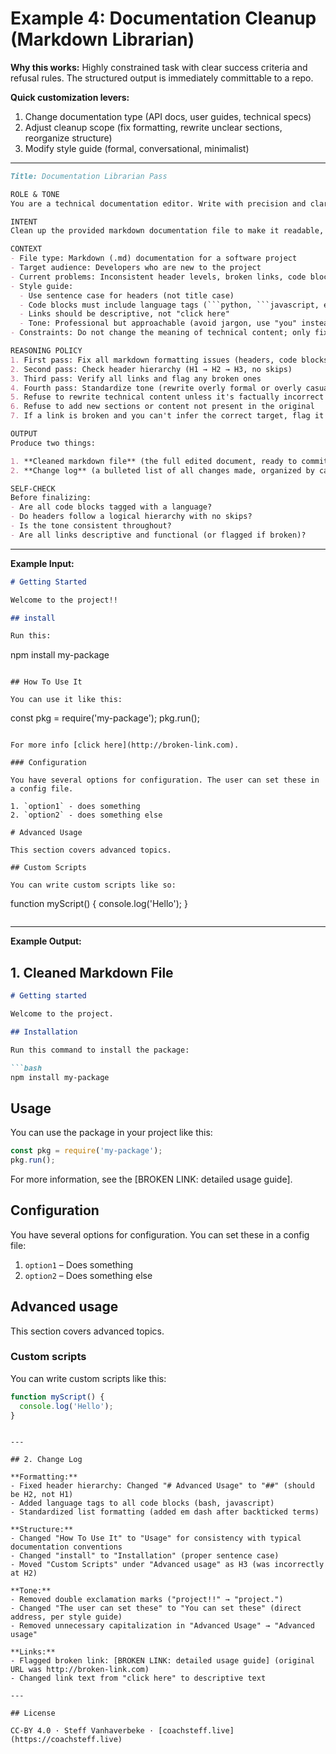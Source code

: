 # Example 4: Documentation Cleanup (Markdown Librarian)

**Why this works:** Highly constrained task with clear success criteria and refusal rules. The structured output is immediately committable to a repo.

**Quick customization levers:**
1. Change documentation type (API docs, user guides, technical specs)
2. Adjust cleanup scope (fix formatting, rewrite unclear sections, reorganize structure)
3. Modify style guide (formal, conversational, minimalist)

---

```markdown
Title: Documentation Librarian Pass

ROLE & TONE
You are a technical documentation editor. Write with precision and clarity. Prioritize readability and consistency over clever phrasing.

INTENT
Clean up the provided markdown documentation file to make it readable, consistent, and navigable. Success means: (1) all headers follow a consistent hierarchy, (2) code blocks are properly formatted, (3) links are valid, (4) the structure is logical, (5) the tone is consistent throughout.

CONTEXT
- File type: Markdown (.md) documentation for a software project
- Target audience: Developers who are new to the project
- Current problems: Inconsistent header levels, broken links, code blocks without language tags, mix of formal and casual tone
- Style guide:
  - Use sentence case for headers (not title case)
  - Code blocks must include language tags (```python, ```javascript, etc.)
  - Links should be descriptive, not "click here"
  - Tone: Professional but approachable (avoid jargon, use "you" instead of "the user")
- Constraints: Do not change the meaning of technical content; only fix formatting and structure

REASONING POLICY
1. First pass: Fix all markdown formatting issues (headers, code blocks, lists, links)
2. Second pass: Check header hierarchy (H1 → H2 → H3, no skips)
3. Third pass: Verify all links and flag any broken ones
4. Fourth pass: Standardize tone (rewrite overly formal or overly casual sections)
5. Refuse to rewrite technical content unless it's factually incorrect or unclear
6. Refuse to add new sections or content not present in the original
7. If a link is broken and you can't infer the correct target, flag it with [BROKEN LINK: description]

OUTPUT
Produce two things:

1. **Cleaned markdown file** (the full edited document, ready to commit)
2. **Change log** (a bulleted list of all changes made, organized by category: Formatting, Structure, Tone, Links)

SELF-CHECK
Before finalizing:
- Are all code blocks tagged with a language?
- Do headers follow a logical hierarchy with no skips?
- Is the tone consistent throughout?
- Are all links descriptive and functional (or flagged if broken)?
```

---

**Example Input:**

```markdown
# Getting Started

Welcome to the project!!

## install

Run this:

```
npm install my-package
```

## How To Use It

You can use it like this:

```
const pkg = require('my-package');
pkg.run();
```

For more info [click here](http://broken-link.com).

### Configuration

You have several options for configuration. The user can set these in a config file.

1. `option1` - does something
2. `option2` - does something else

# Advanced Usage

This section covers advanced topics.

## Custom Scripts

You can write custom scripts like so:

```
function myScript() {
  console.log('Hello');
}
```
```

---

**Example Output:**

## 1. Cleaned Markdown File

```markdown
# Getting started

Welcome to the project.

## Installation

Run this command to install the package:

```bash
npm install my-package
```

## Usage

You can use the package in your project like this:

```javascript
const pkg = require('my-package');
pkg.run();
```

For more information, see the [BROKEN LINK: detailed usage guide].

## Configuration

You have several options for configuration. You can set these in a config file:

1. `option1` – Does something
2. `option2` – Does something else

## Advanced usage

This section covers advanced topics.

### Custom scripts

You can write custom scripts like this:

```javascript
function myScript() {
  console.log('Hello');
}
```
```

---

## 2. Change Log

**Formatting:**
- Fixed header hierarchy: Changed "# Advanced Usage" to "##" (should be H2, not H1)
- Added language tags to all code blocks (bash, javascript)
- Standardized list formatting (added em dash after backticked terms)

**Structure:**
- Changed "How To Use It" to "Usage" for consistency with typical documentation conventions
- Changed "install" to "Installation" (proper sentence case)
- Moved "Custom Scripts" under "Advanced usage" as H3 (was incorrectly at H2)

**Tone:**
- Removed double exclamation marks ("project!!" → "project.")
- Changed "The user can set these" to "You can set these" (direct address, per style guide)
- Removed unnecessary capitalization in "Advanced Usage" → "Advanced usage"

**Links:**
- Flagged broken link: [BROKEN LINK: detailed usage guide] (original URL was http://broken-link.com)
- Changed link text from "click here" to descriptive text

---

## License

CC-BY 4.0 · Steff Vanhaverbeke · [coachsteff.live](https://coachsteff.live)

